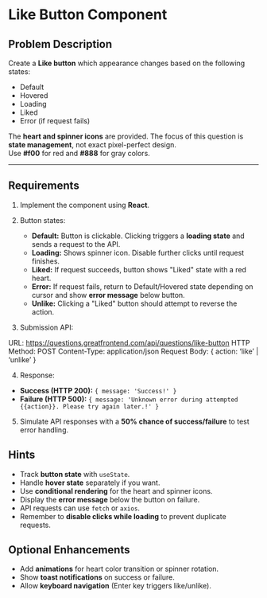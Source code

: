 # Like Button Component

## Problem Description
Create a **Like button** which appearance changes based on the following states:

- Default
- Hovered
- Loading
- Liked
- Error (if request fails)

The **heart and spinner icons** are provided. The focus of this question is **state management**, not exact pixel-perfect design.  
Use **#f00** for red and **#888** for gray colors.

---

## Requirements
1. Implement the component using **React**.
2. Button states:

   - **Default:** Button is clickable. Clicking triggers a **loading state** and sends a request to the API.
   - **Loading:** Shows spinner icon. Disable further clicks until request finishes.
   - **Liked:** If request succeeds, button shows "Liked" state with a red heart.
   - **Error:** If request fails, return to Default/Hovered state depending on cursor and show **error message** below button.
   - **Unlike:** Clicking a "Liked" button should attempt to reverse the action.

3. Submission API:

URL: https://questions.greatfrontend.com/api/questions/like-button
HTTP Method: POST
Content-Type: application/json
Request Body: { action: ‘like’ | ‘unlike’ }

4. Response:

- **Success (HTTP 200):** `{ message: 'Success!' }`
- **Failure (HTTP 500):** `{ message: 'Unknown error during attempted {{action}}. Please try again later.!' }`

5. Simulate API responses with a **50% chance of success/failure** to test error handling.


## Hints
- Track **button state** with `useState`.
- Handle **hover state** separately if you want.
- Use **conditional rendering** for the heart and spinner icons.
- Display the **error message** below the button on failure.
- API requests can use `fetch` or `axios`.
- Remember to **disable clicks while loading** to prevent duplicate requests.


## Optional Enhancements
- Add **animations** for heart color transition or spinner rotation.
- Show **toast notifications** on success or failure.
- Allow **keyboard navigation** (Enter key triggers like/unlike).
